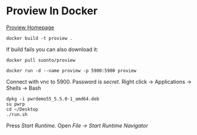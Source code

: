 # Proview In Docker

[Proview Homepage](http://www.proview.se/v3/)

```
docker build -t proview .
```
If build fails you can also download it:
```
docker pull suonto/proview
```

```
docker run -d --name proview -p 5900:5900 proview
```

Connect with vnc to 5900.
Password is *secret*.
Right click -> Applications -> Shells -> Bash
```
dpkg -i pwrdemo55_5.5.0-1_amd64.deb
su pwrp
cd ~/Desktop
./run.sh
```

Press *Start Runtime*.
Open *File -> Start Runtime Navigator* 
